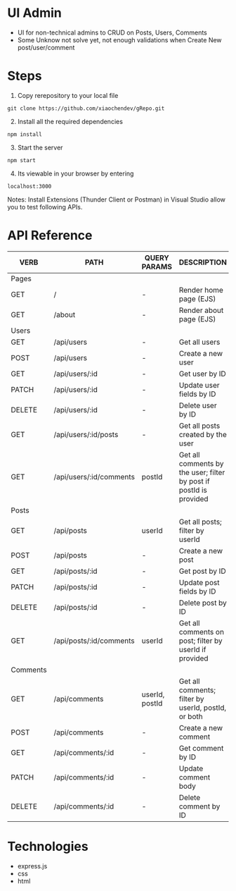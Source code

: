 # UI Admin 
- UI for non-technical admins to CRUD on Posts, Users, Comments
- Some Unknow not solve yet, not enough validations when Create New post/user/comment

# Steps
1. Copy rerepository to your local file
```
git clone https://github.com/xiaochendev/gRepo.git
```

2. Install all the required dependencies
```
npm install
```

3. Start the server
```
npm start
```

4. Its viewable in your browser by entering
```
localhost:3000
```

Notes: Install Extensions (Thunder Client or Postman) in Visual Studio allow you to test following APIs.

# API Reference
|  VERB |   PATH | QUERY PARAMS | DESCRIPTION |
|----------|----------|--------|------------------------------|
| Pages |   |   |   |
|  GET  | / |  - |  Render home page (EJS) |
|  GET  | /about |  - |  Render about page (EJS) |
| Users |   |   |   |
|  GET  | /api/users |  - |  Get all users  |
|  POST  | /api/users |  - |  Create a new user  |
|  GET  | /api/users/:id |  - |  Get user by ID |
|  PATCH  | /api/users/:id |  - |  Update user fields by ID |
|  DELETE  | /api/users/:id |  - |  Delete user by ID |
|  GET  | /api/users/:id/posts |  - |  Get all posts created by the user |
|  GET  | /api/users/:id/comments |  postId |  Get all comments by the user; filter by post if postId is provided|
| Posts |   |   |   |
|  GET  | /api/posts |  userId |  Get all posts; filter by userId  |
|  POST  | /api/posts |  - | Create a new post |
|  GET  | /api/posts/:id |  - | Get post by ID |
|  PATCH  | /api/posts/:id |  - | Update post fields by ID |
|  DELETE  | /api/posts/:id |  - | Delete post by ID |
|  GET  | /api/posts/:id/comments |  userId | Get all comments on post; filter by userId if provided |
| Comments |   |   |   |
|  GET  | /api/comments |  userId, postId |  Get all comments; filter by userId, postId, or both  |
|  POST  | /api/comments |  - |  Create a new comment  |
|  GET  | /api/comments/:id |  - |  Get comment by ID  |
|  PATCH  | /api/comments/:id |  - |  Update comment body |
|  DELETE  | /api/comments/:id |  - |  Delete comment by ID |

# Technologies
- express.js
- css
- html

